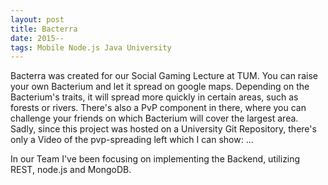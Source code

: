 ```yaml
---
layout: post
title: Bacterra
date: 2015--
tags: Mobile Node.js Java University
---
```

Bacterra was created for our Social Gaming Lecture at TUM. You can raise your own Bacterium and let it spread on google maps. Depending on the Bacterium's traits, it will spread more quickly in certain areas, such as forests or rivers. There's also a PvP component in there, where you can challenge your friends on which Bacterium will cover the largest area. 
Sadly, since this project was hosted on a University Git Repository, there's only a Video of the pvp-spreading left which I can show:
...

In our Team I've been focusing on implementing the Backend, utilizing REST, node.js and MongoDB.